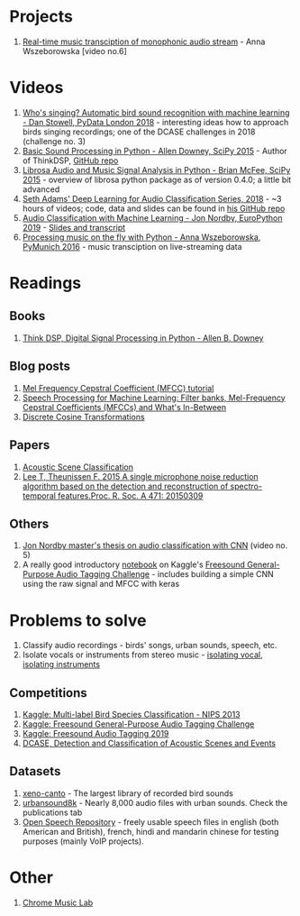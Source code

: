 # Projects
1. [Real-time music transciption of monophonic audio stream](https://github.com/aniawsz/rtmonoaudio2midi) - Anna Wszeborowska [video no.6]

# Videos

1. [Who's singing? Automatic bird sound recognition with machine learning - Dan Stowell, PyData London 2018](https://www.youtube.com/watch?v=pzmdOETnhI0) - interesting ideas how to approach birds singing recordings; one of the DCASE challenges in 2018 (challenge no. 3)
2. [Basic Sound Processing in Python - Allen Downey, SciPy 2015](https://www.youtube.com/watch?v=0ALKGR0I5MA) - Author of ThinkDSP, [GitHub repo](https://github.com/AllenDowney/ThinkDSP)
3. [Librosa Audio and Music Signal Analysis in Python - Brian McFee, SciPy 2015](https://www.youtube.com/watch?v=MhOdbtPhbLU) - overview of librosa python package as of version 0.4.0; a little bit advanced 
4. [Seth Adams' Deep Learning for Audio Classification Series, 2018](https://www.youtube.com/watch?v=Z7YM-HAz-IY&list=PLhA3b2k8R3t2Ng1WW_7MiXeh1pfQJQi_P) - ~3 hours of videos; code, data and slides can be found in [his GitHub repo](https://github.com/seth814/Audio-Classification)
5. [Audio Classification with Machine Learning - Jon Nordby, EuroPython 2019](https://www.youtube.com/watch?v=uCGROOUO_wY&t=8s) - [Slides and transcript](https://github.com/jonnor/machinehearing/tree/master/europython2019)
6. [Processing music on the fly with Python - Anna Wszeborowska, PyMunich 2016](https://www.youtube.com/watch?v=at2NppqIZok) - music transciption on live-streaming data

# Readings

## Books

1. [Think DSP, Digital Signal Processing in Python - Allen B. Downey](https://greenteapress.com/thinkdsp/thinkdsp.pdf) 

## Blog posts

1. [Mel Frequency Cepstral Coefficient (MFCC) tutorial](http://practicalcryptography.com/miscellaneous/machine-learning/guide-mel-frequency-cepstral-coefficients-mfccs/)
2. [Speech Processing for Machine Learning: Filter banks, Mel-Frequency Cepstral Coefficients (MFCCs) and What's In-Between](https://haythamfayek.com/2016/04/21/speech-processing-for-machine-learning.html)
3. [Discrete Cosine Transformations](http://datagenetics.com/blog/november32012/index.html)

## Papers
1. [Acoustic Scene Classification](https://arxiv.org/pdf/1808.02357.pdf)
2. [Lee T, Theunissen F. 2015 A single microphone noise reduction algorithm based on the detection and reconstruction of spectro-temporal features.Proc. R. Soc. A 471: 20150309](https://royalsocietypublishing.org/doi/pdf/10.1098/rspa.2015.0309)

## Others
1. [Jon Nordby master's thesis on audio classification with CNN](https://github.com/jonnor/ESC-CNN-microcontroller) (video no. 5)
2. A really good introductory [notebook](https://www.kaggle.com/fizzbuzz/beginner-s-guide-to-audio-data/) on Kaggle's [Freesound General-Purpose Audio Tagging Challenge](https://www.kaggle.com/c/freesound-audio-tagging) - includes building a simple CNN using the raw signal and MFCC with keras 

# Problems to solve

1. Classify audio recordings - birds' songs, urban sounds, speech, etc.
2. Isolate vocals or instruments from stereo music - [isolating vocal](https://towardsdatascience.com/audio-ai-isolating-vocals-from-stereo-music-using-convolutional-neural-networks-210532383785), [isolating instruments](https://towardsdatascience.com/audio-ai-isolating-instruments-from-stereo-music-using-convolutional-neural-networks-584ababf69de)

## Competitions

1. [Kaggle: Multi-label Bird Species Classification - NIPS 2013](https://www.kaggle.com/c/multilabel-bird-species-classification-nips2013)
2. [Kaggle: Freesound General-Purpose Audio Tagging Challenge](https://www.kaggle.com/c/freesound-audio-tagging)
3. [Kaggle: Freesound Audio Tagging 2019](https://www.kaggle.com/c/freesound-audio-tagging-2019)
4. [DCASE, Detection and Classification of Acoustic Scenes and Events](http://dcase.community/) 

## Datasets

1. [xeno-canto](https://www.xeno-canto.org/) - The largest library of recorded bird sounds 
2. [urbansound8k](https://urbansounddataset.weebly.com/urbansound8k.html) - Nearly 8,000 audio files with urban sounds. Check the publications tab
3. [Open Speech Repository](http://www.voiptroubleshooter.com/open_speech/) - freely usable speech files in english (both American and British), french, hindi and mandarin chinese for testing purposes (mainly VoIP projects).


# Other

1. [Chrome Music Lab](https://musiclab.chromeexperiments.com/Experiments)

